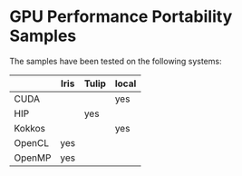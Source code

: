 # GPU Performance Portability Samples

The samples have been tested on the following systems:

|        | Iris | Tulip | local |
|--------|------|-------|-------|
| CUDA   |      |       | yes   |
| HIP    |      | yes   |       |
| Kokkos |      |       | yes   |
| OpenCL | yes  |       |       |
| OpenMP | yes  |       |       |

